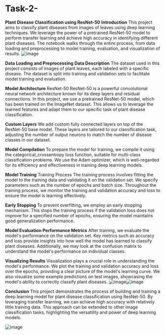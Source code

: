 # Task-2-
**Plant Disease Classification using ResNet-50**
**Introduction**
This project aims to classify plant diseases from images of leaves using deep learning techniques. We leverage the power of a pretrained ResNet-50 model to perform transfer learning and achieve high accuracy in identifying different plant diseases. The notebook walks through the entire process, from data loading and preprocessing to model training, evaluation, and visualization of results.
![image](https://github.com/user-attachments/assets/9aec93ac-372a-4e56-8c37-5248aaf931c5)

**Data Loading and Preprocessing**
**Data Description**
The dataset used in this project consists of images of plant leaves, each labeled with a specific disease. The dataset is split into training and validation sets to facilitate model training and evaluation.

**Model Architecture**
ResNet-50
ResNet-50 is a powerful convolutional neural network architecture known for its deep layers and residual connections. In this project, we use a pretrained ResNet-50 model, which has been trained on the ImageNet dataset. This allows us to leverage the learned features and adapt them to our specific task of plant disease classification.

**Custom Layers**
We add custom fully connected layers on top of the ResNet-50 base model. These layers are tailored to our classification task, adjusting the number of output neurons to match the number of disease classes in our dataset.

**Model Compilation**
To prepare the model for training, we compile it using the categorical_crossentropy loss function, suitable for multi-class classification problems. We use the Adam optimizer, which is well-regarded for its efficiency and effectiveness in training deep learning models.

**Model Training**
Training Process
The training process involves fitting the model to the training data and validating it on the validation set. We specify parameters such as the number of epochs and batch size. Throughout the training process, we monitor the training and validation accuracy and loss to ensure the model is learning effectively.

**Early Stopping**
To prevent overfitting, we employ an early stopping mechanism. This stops the training process if the validation loss does not improve for a specified number of epochs, ensuring the model maintains good generalization performance.

**Model Evaluation**
**Performance Metrics**
After training, we evaluate the model's performance on the validation set. Key metrics such as accuracy and loss provide insights into how well the model has learned to classify plant diseases. Additionally, we may look at the confusion matrix to understand the model's performance on individual classes.

**Visualizing Results**
Visualization plays a crucial role in understanding the model's performance. We plot the training and validation accuracy and loss over the epochs, providing a clear picture of the model's learning curve. We also visualize some example predictions on test images, showcasing the model's ability to correctly classify plant diseases.
![image](https://github.com/user-attachments/assets/04afbd94-8e73-4669-8029-393c807dc8d9)![image](https://github.com/user-attachments/assets/2120c175-42a8-4583-9101-c1f7a2b947ac)


**Conclusion**
This project demonstrates the process of building and training a deep learning model for plant disease classification using ResNet-50. By leveraging transfer learning, we can achieve high accuracy with relatively little training data. This approach can be extended to other image classification tasks, highlighting the versatility and power of deep learning models.

![image](https://github.com/user-attachments/assets/40d52b0e-2209-497a-a79d-3b2c94ec4cc0)
